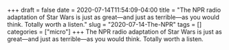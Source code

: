 +++draft = falsedate = 2020-07-14T11:54:09-04:00title = "The NPR radio adaptation of Star Wars is just as great—and just as terrible—as you would think. Totally worth a listen."slug = "2020-07-14-The-NPR"tags = []categories = ["micro"]+++The NPR radio adaptation of Star Wars is just as great—and just as terrible—as you would think. Totally worth a listen.